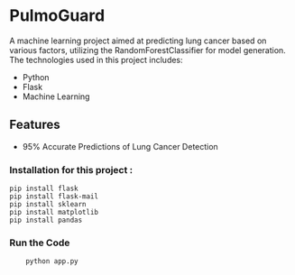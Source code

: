 # PulmoGuard

A machine learning project aimed at predicting lung cancer based on various factors, utilizing the RandomForestClassifier for model generation. 
The technologies used in this project includes:
- Python
- Flask
- Machine Learning

## Features

- 95% Accurate Predictions of Lung Cancer Detection

### Installation for this project :
```
pip install flask
pip install flask-mail
pip install sklearn
pip install matplotlib
pip install pandas
```

 ### Run the Code
```
    python app.py

```
